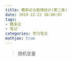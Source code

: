 ```yaml
---
title: 概率论与数理统计(第二章)
date: 2019-12-22 16:00:07
tags: 
- 概率论
- 笔记
categories: 学习笔记
mathjax: true
---
```


> 随机变量

<!--more-->

